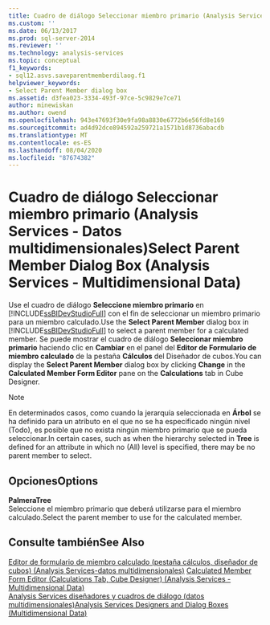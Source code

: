 ```yaml
---
title: Cuadro de diálogo Seleccionar miembro primario (Analysis Services-datos multidimensionales) | Microsoft Docs
ms.custom: ''
ms.date: 06/13/2017
ms.prod: sql-server-2014
ms.reviewer: ''
ms.technology: analysis-services
ms.topic: conceptual
f1_keywords:
- sql12.asvs.saveparentmemberdilaog.f1
helpviewer_keywords:
- Select Parent Member dialog box
ms.assetid: d3fea023-3334-493f-97ce-5c9829e7ce71
author: minewiskan
ms.author: owend
ms.openlocfilehash: 943e47693f30e9fa98a8830e6772b6e56fd8e169
ms.sourcegitcommit: ad4d92dce894592a259721a1571b1d8736abacdb
ms.translationtype: MT
ms.contentlocale: es-ES
ms.lasthandoff: 08/04/2020
ms.locfileid: "87674382"
---
```

# <a name="select-parent-member-dialog-box-analysis-services---multidimensional-data"></a><span data-ttu-id="ad29e-102">Cuadro de diálogo Seleccionar miembro primario (Analysis Services - Datos multidimensionales)</span><span class="sxs-lookup"><span data-stu-id="ad29e-102">Select Parent Member Dialog Box (Analysis Services - Multidimensional Data)</span></span>
  <span data-ttu-id="ad29e-103">Use el cuadro de diálogo **Seleccione miembro primario** en [!INCLUDE[ssBIDevStudioFull](../includes/ssbidevstudiofull-md.md)] con el fin de seleccionar un miembro primario para un miembro calculado.</span><span class="sxs-lookup"><span data-stu-id="ad29e-103">Use the **Select Parent Member** dialog box in [!INCLUDE[ssBIDevStudioFull](../includes/ssbidevstudiofull-md.md)] to select a parent member for a calculated member.</span></span> <span data-ttu-id="ad29e-104">Se puede mostrar el cuadro de diálogo **Seleccionar miembro primario** haciendo clic en **Cambiar** en el panel del **Editor de Formulario de miembro calculado** de la pestaña **Cálculos** del Diseñador de cubos.</span><span class="sxs-lookup"><span data-stu-id="ad29e-104">You can display the **Select Parent Member** dialog box by clicking **Change** in the **Calculated Member Form Editor** pane on the **Calculations** tab in Cube Designer.</span></span>  
  
> [!NOTE]  
>  <span data-ttu-id="ad29e-105">En determinados casos, como cuando la jerarquía seleccionada en **Árbol** se ha definido para un atributo en el que no se ha especificado ningún nivel (Todo), es posible que no exista ningún miembro primario que se pueda seleccionar.</span><span class="sxs-lookup"><span data-stu-id="ad29e-105">In certain cases, such as when the hierarchy selected in **Tree** is defined for an attribute in which no (All) level is specified, there may be no parent member to select.</span></span>  
  
## <a name="options"></a><span data-ttu-id="ad29e-106">Opciones</span><span class="sxs-lookup"><span data-stu-id="ad29e-106">Options</span></span>  
 <span data-ttu-id="ad29e-107">**Palmera**</span><span class="sxs-lookup"><span data-stu-id="ad29e-107">**Tree**</span></span>  
 <span data-ttu-id="ad29e-108">Seleccione el miembro primario que deberá utilizarse para el miembro calculado.</span><span class="sxs-lookup"><span data-stu-id="ad29e-108">Select the parent member to use for the calculated member.</span></span>  
  
## <a name="see-also"></a><span data-ttu-id="ad29e-109">Consulte también</span><span class="sxs-lookup"><span data-stu-id="ad29e-109">See Also</span></span>  
 <span data-ttu-id="ad29e-110">[Editor de formulario de miembro calculado &#40;pestaña cálculos, diseñador de cubos&#41; &#40;Analysis Services-datos multidimensionales&#41;](calculated-member-form-editor-cube-designer-analysis-services-multidimensional-data.md) </span><span class="sxs-lookup"><span data-stu-id="ad29e-110">[Calculated Member Form Editor &#40;Calculations Tab, Cube Designer&#41; &#40;Analysis Services - Multidimensional Data&#41;](calculated-member-form-editor-cube-designer-analysis-services-multidimensional-data.md) </span></span>  
 [<span data-ttu-id="ad29e-111">Analysis Services diseñadores y cuadros de diálogo &#40;datos multidimensionales&#41;</span><span class="sxs-lookup"><span data-stu-id="ad29e-111">Analysis Services Designers and Dialog Boxes &#40;Multidimensional Data&#41;</span></span>](analysis-services-designers-and-dialog-boxes-multidimensional-data.md)  
  
  
